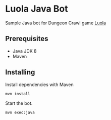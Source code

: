 # Luola Java Bot

Sample Java bot for Dungeon Crawl game [Luola](https://github.com/aoh/luola)

## Prerequisites

* Java JDK 8
* Maven

## Installing

Install dependencies with Maven

```
mvn install
```

Start the bot. 

```
mvn exec:java
```
